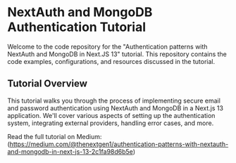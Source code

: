 # NextAuth and MongoDB Authentication Tutorial

Welcome to the code repository for the "Authentication patterns with NextAuth and MongoDB in Next.JS 13" tutorial. This repository contains the code examples, configurations, and resources discussed in the tutorial.

## Tutorial Overview

This tutorial walks you through the process of implementing secure email and password authentication using NextAuth and MongoDB in a Next.js 13 application. We'll cover various aspects of setting up the authentication system, integrating external providers, handling error cases, and more.

Read the full tutorial on Medium: (<https://medium.com/@thenextgen1/authentication-patterns-with-nextauth-and-mongodb-in-next-js-13-2c1fa98d6b5e>)
